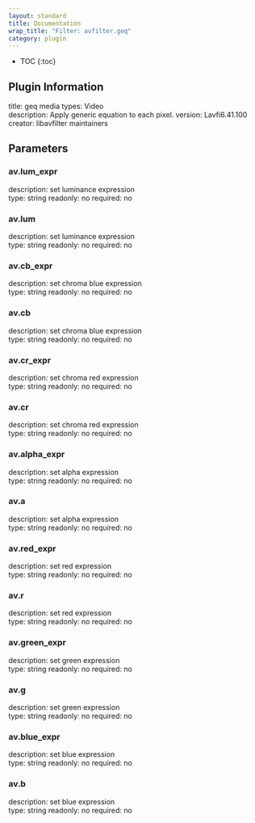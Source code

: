```yaml
---
layout: standard
title: Documentation
wrap_title: "Filter: avfilter.geq"
category: plugin
---
```

* TOC
{:toc}

## Plugin Information

title: geq
media types:
Video  
description: Apply generic equation to each pixel.
version: Lavfi6.41.100
creator: libavfilter maintainers

## Parameters

### av.lum_expr

description:
set luminance expression  
type: string
readonly: no
required: no

### av.lum

description:
set luminance expression  
type: string
readonly: no
required: no

### av.cb_expr

description:
set chroma blue expression  
type: string
readonly: no
required: no

### av.cb

description:
set chroma blue expression  
type: string
readonly: no
required: no

### av.cr_expr

description:
set chroma red expression  
type: string
readonly: no
required: no

### av.cr

description:
set chroma red expression  
type: string
readonly: no
required: no

### av.alpha_expr

description:
set alpha expression  
type: string
readonly: no
required: no

### av.a

description:
set alpha expression  
type: string
readonly: no
required: no

### av.red_expr

description:
set red expression  
type: string
readonly: no
required: no

### av.r

description:
set red expression  
type: string
readonly: no
required: no

### av.green_expr

description:
set green expression  
type: string
readonly: no
required: no

### av.g

description:
set green expression  
type: string
readonly: no
required: no

### av.blue_expr

description:
set blue expression  
type: string
readonly: no
required: no

### av.b

description:
set blue expression  
type: string
readonly: no
required: no

